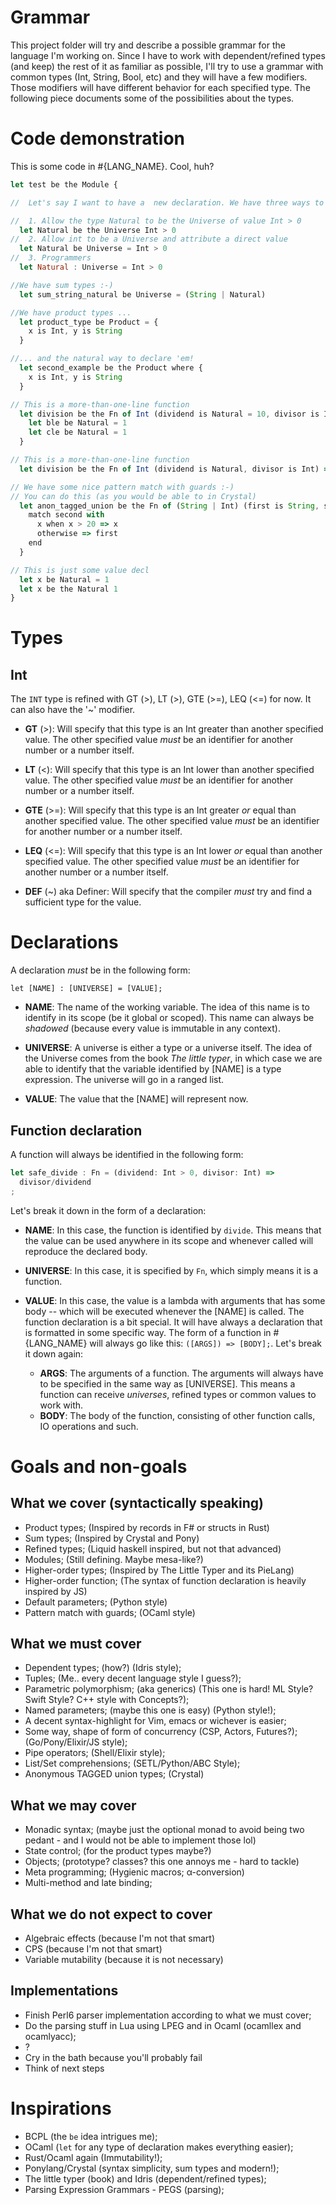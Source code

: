 # Grammar

This project folder will try and describe a possible grammar for the language I'm working on. Since I have to work with dependent/refined types (and keep) the rest of it as familiar as possible, I'll try to use a grammar with common types (Int, String, Bool, etc) and they will have a few modifiers.
Those modifiers will have different behavior for each specified type. The following piece documents some of the possibilities about the types.

# Code demonstration

This is some code in #{LANG_NAME}. Cool, huh?

```javascript
let test be the Module {

//  Let's say I want to have a  new declaration. We have three ways to do so:

//  1. Allow the type Natural to be the Universe of value Int > 0
  let Natural be the Universe Int > 0
//  2. Allow int to be a Universe and attribute a direct value
  let Natural be Universe = Int > 0
//  3. Programmers
  let Natural : Universe = Int > 0

//We have sum types :-)
  let sum_string_natural be Universe = (String | Natural)

//We have product types ...
  let product_type be Product = {
    x is Int, y is String
  }

//... and the natural way to declare 'em!
  let second_example be the Product where {
    x is Int, y is String
  }

// This is a more-than-one-line function
  let division be the Fn of Int (dividend is Natural = 10, divisor is Int) => {
    let ble be Natural = 1
    let cle be Natural = 1
  }

// This is a more-than-one-line function
  let division be the Fn of Int (dividend is Natural, divisor is Int) => 1/2;

// We have some nice pattern match with guards :-)
// You can do this (as you would be able to in Crystal)
  let anon_tagged_union be the Fn of (String | Int) (first is String, second is Int) => {
    match second with
      x when x > 20 => x
      otherwise => first
    end
  }

// This is just some value decl
  let x be Natural = 1
  let x be the Natural 1
}
```

# Types

## Int

The ```INT``` type is refined with GT (>), LT (>), GTE (>=), LEQ (<=) for now. It can also have the '~' modifier.

* __GT__ (>): Will specify that this type is an Int greater than another specified value. The other specified value *must* be an identifier for another number or a number itself.

* __LT__ (<): Will specify that this type is an Int lower than another specified value. The other specified value *must* be an identifier for another number or a number itself.

* __GTE__ (>=): Will specify that this type is an Int greater *or* equal than another specified value. The other specified value *must* be an identifier for another number or a number itself.

* __LEQ__ (<=): Will specify that this type is an Int lower *or* equal than another specified value. The other specified value *must* be an identifier for another number or a number itself.

* __DEF__ (~) aka Definer: Will specify that the compiler *must* try and find a sufficient type for the value.

# Declarations

A declaration *must* be in the following form:

```
let [NAME] : [UNIVERSE] = [VALUE];
```

* __NAME__: The name of the working variable. The idea of this name is to identify in its scope (be it global or scoped). This name can always be *shadowed* (because every value is immutable in any context).

* __UNIVERSE__: A universe is either a type or a universe itself. The idea of the Universe comes from the book *The little typer*, in which case we are able to identify that the variable identified by [NAME] is a type expression. The universe will go in a ranged list.

* __VALUE__: The value that the [NAME] will represent now.

## Function declaration

A function will always be identified in the following form:

```javascript
let safe_divide : Fn = (dividend: Int > 0, divisor: Int) =>
  divisor/dividend
;
```

Let's break it down in the form of a declaration:

* __NAME__: In this case, the function is identified by ```divide```. This means that the value can be used anywhere in its scope and whenever called will reproduce the declared body.

* __UNIVERSE__: In this case, it is specified by ```Fn```, which simply means it is a function.

* __VALUE__: In this case, the value is a lambda with arguments that has some body -- which will be executed whenever the [NAME] is called. The function declaration is a bit special. It will have always a declaration that is formatted in some specific way. The form of a function in #{LANG_NAME} will always go like this: ```([ARGS]) => [BODY];```. Let's break it down again:
  * __ARGS__: The arguments of a function. The arguments will always have to be specified in the same way as [UNIVERSE]. This means a function can receive *universes*, refined types or common values to work with.
  * __BODY__: The body of the function, consisting of other function calls, IO operations and such.

# Goals and non-goals

## What we cover (syntactically speaking)

* Product types; (Inspired by records in F# or structs in Rust)
* Sum types; (Inspired by Crystal and Pony)
* Refined types; (Liquid haskell inspired, but not that advanced)
* Modules; (Still defining. Maybe mesa-like?)
* Higher-order types; (Inspired by The Little Typer and its PieLang)
* Higher-order function; (The syntax of function declaration is heavily inspired by JS)
* Default parameters; (Python style)
* Pattern match with guards; (OCaml style)

## What we must cover

* Dependent types; (how?) (Idris style);
* Tuples; (Me.. every decent language style I guess?);
* Parametric polymorphism; (aka generics) (This one is hard! ML Style? Swift Style? C++ style with Concepts?);
* Named parameters; (maybe this one is easy) (Python style!);
* A decent syntax-highlight for Vim, emacs or wichever is easier;
* Some way, shape of form of concurrency (CSP, Actors, Futures?); (Go/Pony/Elixir/JS style);
* Pipe operators; (Shell/Elixir style);
* List/Set comprehensions; (SETL/Python/ABC Style);
* Anonymous TAGGED union types;  (Crystal)

## What we may cover

* Monadic syntax; (maybe just the optional monad to avoid being two pedant - and I would not be able to implement those lol)
* State control; (for the product types maybe?)
* Objects; (prototype? classes? this one annoys me - hard to tackle)
* Meta programming; (Hygienic macros; α-conversion)
* Multi-method and late binding;

## What we do not expect to cover

* Algebraic effects (because I'm not that smart)
* CPS (because I'm not that smart)
* Variable mutability (because it is not necessary)

## Implementations

* Finish Perl6 parser implementation according to what we must cover;
* Do the parsing stuff in Lua using LPEG and in Ocaml (ocamllex and ocamlyacc);
* ?
* Cry in the bath because you'll probably fail
* Think of next steps

# Inspirations

* BCPL (the ```be``` idea intrigues me);
* OCaml (```let``` for any type of declaration makes everything easier);
* Rust/Ocaml again (Immutability!);
* Ponylang/Crystal (syntax simplicity, sum types and modern!);
* The little typer (book) and Idris (dependent/refined types);
* Parsing Expression Grammars - PEGS (parsing);
